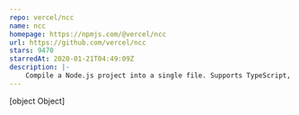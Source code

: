 ```yaml
---
repo: vercel/ncc
name: ncc
homepage: https://npmjs.com/@vercel/ncc
url: https://github.com/vercel/ncc
stars: 9470
starredAt: 2020-01-21T04:49:09Z
description: |-
    Compile a Node.js project into a single file. Supports TypeScript, binary addons, dynamic requires.
---
```


[object Object]
